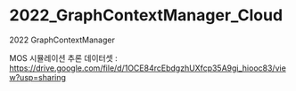 # 2022_GraphContextManager_Cloud
2022 GraphContextManager

MOS 시뮬레이션 추론 데이터셋 : https://drive.google.com/file/d/1OCE84rcEbdgzhUXfcp35A9gi_hiooc83/view?usp=sharing 

